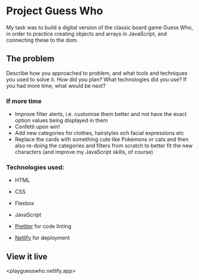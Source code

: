 # Project Guess Who

My task was to build a digital version of the classic board game Guess Who, in order to practice creating objects and arrays in JavaScript, and connecting these to the dom.

## The problem

Describe how you approached to problem, and what tools and techniques you used to solve it. How did you plan? What technologies did you use? If you had more time, what would be next?

### If more time

- Improve filter alerts, i.e. customise them better and not have the exact option values being displayed in them
- Confetti upon win!
- Add new categories for clothes, hairstyles och facial expressions etc
- Replace the cards with something cute like Pokemons or cats and then also re-doing the categories and filters from scratch to better fit the new characters (and improve my JavaScript skills, of course)

### Technologies used:

- HTML
- CSS
- Flexbox
- JavaScript

- [Prettier](https://www.prettier.io/) for code linting
- [Netlify](https://www.netlify.com/) for deployment

## View it live

<playguesswho.netlify.app>
